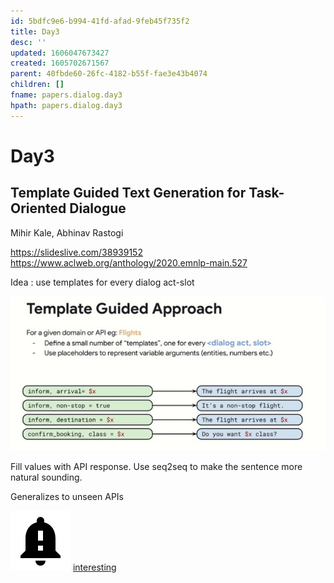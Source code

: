 ```yaml
---
id: 5bdfc9e6-b994-41fd-afad-9feb45f735f2
title: Day3
desc: ''
updated: 1606047673427
created: 1605702671567
parent: 40fbde60-26fc-4182-b55f-fae3e43b4074
children: []
fname: papers.dialog.day3
hpath: papers.dialog.day3
---
```

# Day3

## Template Guided Text Generation for Task-Oriented Dialogue

Mihir Kale, Abhinav Rastogi 

<https://slideslive.com/38939152>
<https://www.aclweb.org/anthology/2020.emnlp-main.527>

Idea : use templates for every dialog act-slot

![](/assets/images/2020-11-18-13-34-55.png)

Fill values with API response.
Use seq2seq to make the sentence more natural sounding.

Generalizes to unseen APIs

![](/assets/images/2020-11-22-13-15-42.png)
[interesting](8c716ab6-e253-4b05-8167-ad399382adbb)

